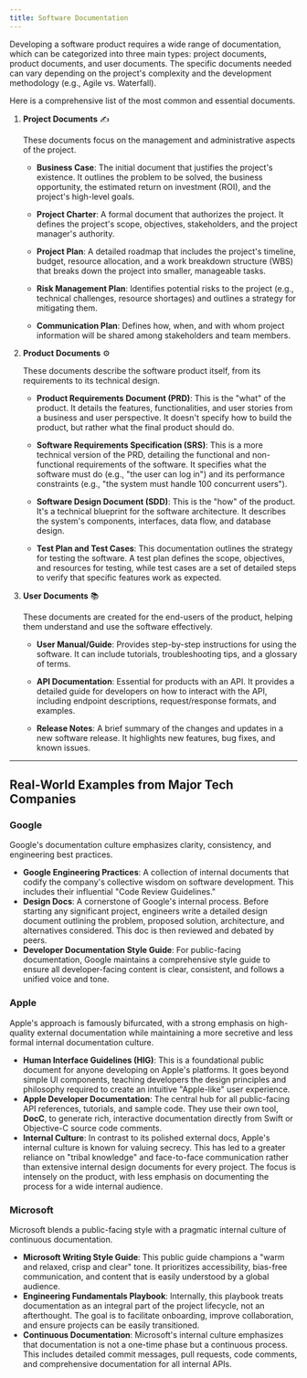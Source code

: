 ```yaml
---
title: Software Documentation
---
```


Developing a software product requires a wide range of documentation, which can be categorized into three main types: project documents, product documents, and user documents. The specific documents needed can vary depending on the project's complexity and the development methodology (e.g., Agile vs. Waterfall).

Here is a comprehensive list of the most common and essential documents.

1.  **Project Documents** ✍️

    These documents focus on the management and administrative aspects of the project.
    - **Business Case**: The initial document that justifies the project's existence. It outlines the problem to be solved, the business opportunity, the estimated return on investment (ROI), and the project's high-level goals.

    - **Project Charter**: A formal document that authorizes the project. It defines the project's scope, objectives, stakeholders, and the project manager's authority.

    - **Project Plan**: A detailed roadmap that includes the project's timeline, budget, resource allocation, and a work breakdown structure (WBS) that breaks down the project into smaller, manageable tasks.

    - **Risk Management Plan**: Identifies potential risks to the project (e.g., technical challenges, resource shortages) and outlines a strategy for mitigating them.

    - **Communication Plan**: Defines how, when, and with whom project information will be shared among stakeholders and team members.

2.  **Product Documents** ⚙️

    These documents describe the software product itself, from its requirements to its technical design.
    - **Product Requirements Document (PRD)**: This is the "what" of the product. It details the features, functionalities, and user stories from a business and user perspective. It doesn't specify how to build the product, but rather what the final product should do.

    - **Software Requirements Specification (SRS)**: This is a more technical version of the PRD, detailing the functional and non-functional requirements of the software. It specifies what the software must do (e.g., "the user can log in") and its performance constraints (e.g., "the system must handle 100 concurrent users").

    - **Software Design Document (SDD)**: This is the "how" of the product. It's a technical blueprint for the software architecture. It describes the system's components, interfaces, data flow, and database design.

    - **Test Plan and Test Cases**: This documentation outlines the strategy for testing the software. A test plan defines the scope, objectives, and resources for testing, while test cases are a set of detailed steps to verify that specific features work as expected.

3.  **User Documents** 📚

    These documents are created for the end-users of the product, helping them understand and use the software effectively.
    - **User Manual/Guide**: Provides step-by-step instructions for using the software. It can include tutorials, troubleshooting tips, and a glossary of terms.

    - **API Documentation**: Essential for products with an API. It provides a detailed guide for developers on how to interact with the API, including endpoint descriptions, request/response formats, and examples.

    - **Release Notes**: A brief summary of the changes and updates in a new software release. It highlights new features, bug fixes, and known issues.

---

## Real-World Examples from Major Tech Companies

### Google

Google's documentation culture emphasizes clarity, consistency, and engineering best practices.

- **Google Engineering Practices**: A collection of internal documents that codify the company's collective wisdom on software development. This includes their influential "Code Review Guidelines."
- **Design Docs**: A cornerstone of Google's internal process. Before starting any significant project, engineers write a detailed design document outlining the problem, proposed solution, architecture, and alternatives considered. This doc is then reviewed and debated by peers.
- **Developer Documentation Style Guide**: For public-facing documentation, Google maintains a comprehensive style guide to ensure all developer-facing content is clear, consistent, and follows a unified voice and tone.

### Apple

Apple's approach is famously bifurcated, with a strong emphasis on high-quality external documentation while maintaining a more secretive and less formal internal documentation culture.

- **Human Interface Guidelines (HIG)**: This is a foundational public document for anyone developing on Apple's platforms. It goes beyond simple UI components, teaching developers the design principles and philosophy required to create an intuitive "Apple-like" user experience.
- **Apple Developer Documentation**: The central hub for all public-facing API references, tutorials, and sample code. They use their own tool, **DocC**, to generate rich, interactive documentation directly from Swift or Objective-C source code comments.
- **Internal Culture**: In contrast to its polished external docs, Apple's internal culture is known for valuing secrecy. This has led to a greater reliance on "tribal knowledge" and face-to-face communication rather than extensive internal design documents for every project. The focus is intensely on the product, with less emphasis on documenting the process for a wide internal audience.

### Microsoft

Microsoft blends a public-facing style with a pragmatic internal culture of continuous documentation.

- **Microsoft Writing Style Guide**: This public guide champions a "warm and relaxed, crisp and clear" tone. It prioritizes accessibility, bias-free communication, and content that is easily understood by a global audience.
- **Engineering Fundamentals Playbook**: Internally, this playbook treats documentation as an integral part of the project lifecycle, not an afterthought. The goal is to facilitate onboarding, improve collaboration, and ensure projects can be easily transitioned.
- **Continuous Documentation**: Microsoft's internal culture emphasizes that documentation is not a one-time phase but a continuous process. This includes detailed commit messages, pull requests, code comments, and comprehensive documentation for all internal APIs.
